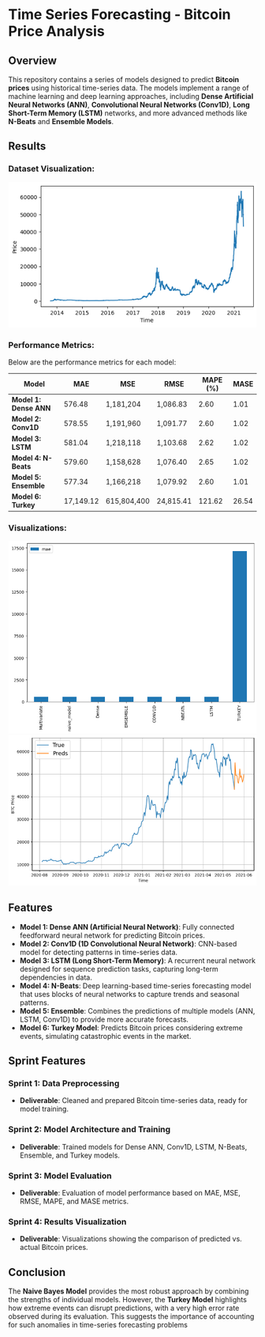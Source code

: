 # Time Series Forecasting - Bitcoin Price Analysis

## Overview

This repository contains a series of models designed to predict **Bitcoin prices** using historical time-series data. The models implement a range of machine learning and deep learning approaches, including **Dense Artificial Neural Networks (ANN)**, **Convolutional Neural Networks (Conv1D)**, **Long Short-Term Memory (LSTM)** networks, and more advanced methods like **N-Beats** and **Ensemble Models**. 

## Results

### Dataset Visualization:
<img src="https://github.com/leovidith/Bitcoin-Price-Prediction/blob/main/images/bitcoin%202.png" alt="Bitcoin Dataset Visualization" width="600"/>

### Performance Metrics:

Below are the performance metrics for each model:

| Model             | MAE        | MSE        | RMSE       | MAPE (%)   | MASE       |
|-------------------|------------|------------|------------|------------|------------|
| **Model 1: Dense ANN**    | 576.48     | 1,181,204  | 1,086.83   | 2.60       | 1.01       |
| **Model 2: Conv1D**      | 578.55     | 1,191,960  | 1,091.77   | 2.60       | 1.02       |
| **Model 3: LSTM**        | 581.04     | 1,218,118  | 1,103.68   | 2.62       | 1.02       |
| **Model 4: N-Beats**     | 579.60     | 1,158,628  | 1,076.40   | 2.65       | 1.02       |
| **Model 5: Ensemble**    | 577.34     | 1,166,218  | 1,079.92   | 2.60       | 1.01       |
| **Model 6: Turkey**      | 17,149.12  | 615,804,400| 24,815.41  | 121.62     | 26.54      |

### Visualizations:
<img src="https://github.com/leovidith/Bitcoin-Price-Prediction/blob/main/images/bitcoin.png" alt="Bitcoin Price Prediction" width="600"/>
<img src="https://github.com/leovidith/Bitcoin-Price-Prediction/blob/main/images/bitcoin1.png" alt="Bitcoin Price Prediction" width="600"/>

## Features

- **Model 1: Dense ANN (Artificial Neural Network)**: Fully connected feedforward neural network for predicting Bitcoin prices.
- **Model 2: Conv1D (1D Convolutional Neural Network)**: CNN-based model for detecting patterns in time-series data.
- **Model 3: LSTM (Long Short-Term Memory)**: A recurrent neural network designed for sequence prediction tasks, capturing long-term dependencies in data.
- **Model 4: N-Beats**: Deep learning-based time-series forecasting model that uses blocks of neural networks to capture trends and seasonal patterns.
- **Model 5: Ensemble**: Combines the predictions of multiple models (ANN, LSTM, Conv1D) to provide more accurate forecasts.
- **Model 6: Turkey Model**: Predicts Bitcoin prices considering extreme events, simulating catastrophic events in the market.

## Sprint Features

### Sprint 1: Data Preprocessing
- **Deliverable**: Cleaned and prepared Bitcoin time-series data, ready for model training.

### Sprint 2: Model Architecture and Training
- **Deliverable**: Trained models for Dense ANN, Conv1D, LSTM, N-Beats, Ensemble, and Turkey models.

### Sprint 3: Model Evaluation
- **Deliverable**: Evaluation of model performance based on MAE, MSE, RMSE, MAPE, and MASE metrics.

### Sprint 4: Results Visualization
- **Deliverable**: Visualizations showing the comparison of predicted vs. actual Bitcoin prices.

## Conclusion

The **Naive Bayes Model** provides the most robust approach by combining the strengths of individual models. However, the **Turkey Model** highlights how extreme events can disrupt predictions, with a very high error rate observed during its evaluation. This suggests the importance of accounting for such anomalies in time-series forecasting problems 
